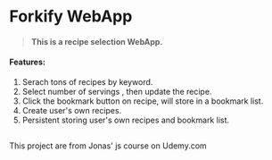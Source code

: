 # Forkify WebApp

> #### This is a recipe selection WebApp.

 



#### Features:

1. Serach tons of recipes by  keyword.
2. Select number of servings , then update the recipe.
3. Click the bookmark button on recipe, will store in a bookmark list.
4. Create user's own recipes.
5. Persistent storing user's own recipes and bookmark list.



## 

This project are from Jonas' js course on Udemy.com
